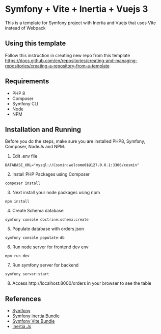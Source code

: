 # Symfony + Vite + Inertia + Vuejs 3

This is a template for Symfony project with Inertia and Vuejs that uses Vite instead of Webpack

## Using this template

Follow this instruction in creating new repo from this template
https://docs.github.com/en/repositories/creating-and-managing-repositories/creating-a-repository-from-a-template

## Requirements

- PHP 8
- Composer
- Symfony CLI
- Node
- NPM

## Installation and Running

Before you do the steps, make sure you are installed PHP8, Symfony, Composer, NodeJs and NPM.

1. Edit .env file

```shell
DATABASE_URL="mysql://Cosmin:welcome01@127.0.0.1:3306/cosmin"
```

2. Install PHP Packages using Composer

```shell
composer install
```

3. Next install your node packages using npm

```shell
npm install
```

4. Create Schema database

```shell
symfony console doctrine:schema:create
```

5. Populate database with orders.json

```shell
symfony console populate-db
```

6. Run node server for frontend dev env

```shell
npm run dev
```

7. Run symfony server for backend

```shell
symfony server:start
```

8. Access http://localhost:8000/orders in your browser to see the table

## References

- [Symfony](https://symfony.com/)
- [Symfony Inertia Bundle](https://github.com/rompetomp/inertia-bundle)
- [Symfony Vite Bundle](https://github.com/lhapaipai/vite-bundle)
- [Inertia Js](https://inertiajs.com/)
